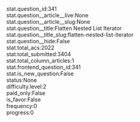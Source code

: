 stat.question_id:341  
stat.question__article__live:None  
stat.question__article__slug:None  
stat.question__title:Flatten Nested List Iterator  
stat.question__title_slug:flatten-nested-list-iterator  
stat.question__hide:False  
stat.total_acs:2022  
stat.total_submitted:3404  
stat.total_column_articles:1  
stat.frontend_question_id:341  
stat.is_new_question:False  
status:None  
difficulty.level:2  
paid_only:False  
is_favor:False  
frequency:0  
progress:0  
